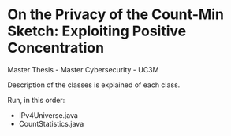 # On the Privacy of the Count-Min Sketch: Exploiting Positive Concentration

Master Thesis - Master Cybersecurity - UC3M

Description of the classes is explained of each class.

Run, in this order:
- IPv4Universe.java
- CountStatistics.java
